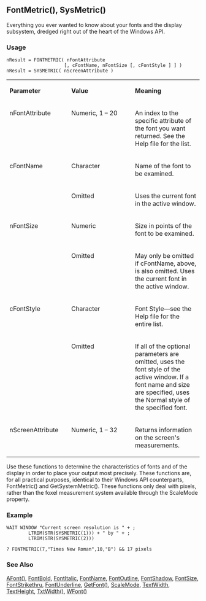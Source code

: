 ## FontMetric(), SysMetric()

Everything you ever wanted to know about your fonts and the display subsystem, dredged right out of the heart of the Windows API.

### Usage

```foxpro
nResult = FONTMETRIC( nFontAttribute
                     [, cFontName, nFontSize [, cFontStyle ] ] )
nResult = SYSMETRIC( nScreenAttribute )
```
<table>
<tr>
  <td width="32%" valign="top">
  <p><b>Parameter</b></p>
  </td>
  <td width=23% valign=top>
  <p><b>Value</b></p>
  </td>
  <td width=45% valign=top>
  <p><b>Meaning</b></p>
  </td>
 </tr>
<tr>
  <td width="32%" valign="top">
  <p>nFontAttribute</p>
  </td>
  <td width=23% valign=top>
  <p>Numeric, 1 &ndash; 20</p>
  </td>
  <td width=45% valign=top>
  <p>An index to the specific attribute of the font you want returned. See the Help file for the list.</p>
  </td>
 </tr>
<tr>
  <td width=32% rowspan=2 valign=top>
  <p>cFontName</p>
  </td>
  <td width=23% valign=top>
  <p>Character</p>
  </td>
  <td width=45% valign=top>
  <p>Name of the font to be examined.</p>
  </td>
 </tr>
<tr>
  <td width=33% valign=top>
  <p>Omitted</p>
  </td>
  <td width=67% valign=top>
  <p>Uses the current font in the active window.</p>
  </td>
 </tr>
<tr>
  <td width=32% rowspan=2 valign=top>
  <p>nFontSize</p>
  </td>
  <td width=23% valign=top>
  <p>Numeric</p>
  </td>
  <td width=45% valign=top>
  <p>Size in points of the font to be examined.</p>
  </td>
 </tr>
<tr>
  <td width=33% valign=top>
  <p>Omitted</p>
  </td>
  <td width=67% valign=top>
  <p>May only be omitted if cFontName, above, is also omitted. Uses the current font in the active window.</p>
  </td>
 </tr>
<tr>
  <td width=32% rowspan=2 valign=top>
  <p>cFontStyle</p>
  </td>
  <td width=23% valign=top>
  <p>Character</p>
  </td>
  <td width=45% valign=top>
  <p>Font Style&mdash;see the Help file for the entire list.</p>
  </td>
 </tr>
<tr>
  <td width=33% valign=top>
  <p>Omitted</p>
  </td>
  <td width=67% valign=top>
  <p>If all of the optional parameters are omitted, uses the font style of the active window. If a font name and size are specified, uses the Normal style of the specified font.</p>
  </td>
 </tr>
<tr>
  <td width="32%" valign="top">
  <p>nScreenAttribute</p>
  </td>
  <td width=23% valign=top>
  <p>Numeric, 1 &ndash; 32</p>
  </td>
  <td width=45% valign=top>
  <p>Returns information on the screen's measurements.</p>
  </td>
 </tr>
</table>

Use these functions to determine the characteristics of fonts and of the display in order to place your output most precisely. These functions are, for all practical purposes, identical to their Windows API counterparts, FontMetric() and GetSystemMetric(). These functions only deal with pixels, rather than the foxel measurement system available through the ScaleMode property.

### Example

```foxpro
WAIT WINDOW "Current screen resolution is " + ;
        LTRIM(STR(SYSMETRIC(1))) + " by " + ;
        LTRIM(STR(SYSMETRIC(2)))

? FONTMETRIC(7,"Times New Roman",10,"B") && 17 pixels
```
### See Also

[AFont()](s4g103.md), [FontBold](s4g364.md), [FontItalic](s4g364.md), [FontName](s4g364.md), [FontOutline](s4g364.md), [FontShadow](s4g364.md), [FontSize](s4g364.md), [FontStrikethru](s4g364.md), [FontUnderline](s4g364.md), [GetFont()](s4g294.md), [ScaleMode](s4g621.md), [TextWidth](s4g409.md), [TextHeight](s4g409.md), [TxtWidth()](s4g026.md), [WFont()](s4g259.md)